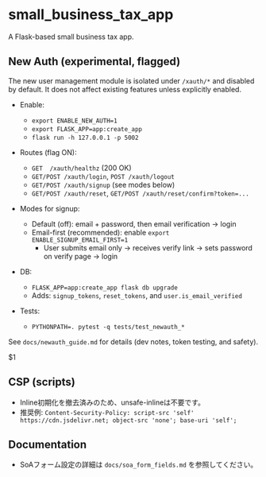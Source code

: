 # small_business_tax_app

A Flask-based small business tax app.

## New Auth (experimental, flagged)

The new user management module is isolated under `/xauth/*` and disabled by default. It does not affect existing features unless explicitly enabled.

- Enable:
  - `export ENABLE_NEW_AUTH=1`
  - `export FLASK_APP=app:create_app`
  - `flask run -h 127.0.0.1 -p 5002`
- Routes (flag ON):
  - `GET  /xauth/healthz` (200 OK)
  - `GET/POST /xauth/login`, `POST /xauth/logout`
  - `GET/POST /xauth/signup` (see modes below)
  - `GET/POST /xauth/reset`, `GET/POST /xauth/reset/confirm?token=...`
- Modes for signup:
  - Default (off): email + password, then email verification → login
  - Email-first (recommended): enable `export ENABLE_SIGNUP_EMAIL_FIRST=1`
    - User submits email only → receives verify link → sets password on verify page → login

- DB:
  - `FLASK_APP=app:create_app flask db upgrade`
  - Adds: `signup_tokens`, `reset_tokens`, and `user.is_email_verified`
- Tests:
  - `PYTHONPATH=. pytest -q tests/test_newauth_*`

See `docs/newauth_guide.md` for details (dev notes, token testing, and safety).

$1

## CSP (scripts)
- Inline初期化を撤去済みのため、unsafe-inlineは不要です。
- 推奨例: `Content-Security-Policy: script-src 'self' https://cdn.jsdelivr.net; object-src 'none'; base-uri 'self';`

## Documentation
- SoAフォーム設定の詳細は `docs/soa_form_fields.md` を参照してください。
